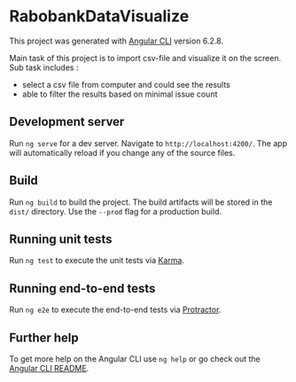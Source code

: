 # RabobankDataVisualize

This project was generated with [Angular CLI](https://github.com/angular/angular-cli) version 6.2.8.

Main task of this project is to import csv-file and visualize it on the screen.
Sub task includes :
- select a csv file from computer and could see the results
- able to filter the results based on minimal issue count

## Development server

Run `ng serve` for a dev server. Navigate to `http://localhost:4200/`. The app will automatically reload if you change any of the source files.

## Build

Run `ng build` to build the project. The build artifacts will be stored in the `dist/` directory. Use the `--prod` flag for a production build.

## Running unit tests

Run `ng test` to execute the unit tests via [Karma](https://karma-runner.github.io).

## Running end-to-end tests

Run `ng e2e` to execute the end-to-end tests via [Protractor](http://www.protractortest.org/).

## Further help

To get more help on the Angular CLI use `ng help` or go check out the [Angular CLI README](https://github.com/angular/angular-cli/blob/master/README.md).
